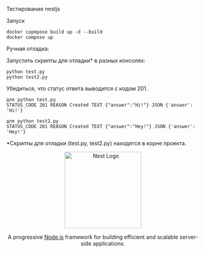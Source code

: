 Тестирование nestjs


Запуск


```
docker copmpose build up -d --build
docker compose up
```

Ручная отладка:

Запустить скрипты для отладки* в разных консолях:

```
python test.py
python test2.py
```

Убедиться, что статус ответа выводится с кодом 201.

```
для python test.py
STATUS_CODE 201 REASON Created TEXT {"answer":"Hi!"} JSON {'answer': 'Hi!'}

для python test2.py
STATUS_CODE 201 REASON Created TEXT {"answer":"Hey!"} JSON {'answer': 'Hey!'}
```

*Скрипты для отладки (test.py, test2.py) находятся в корне проекта.


<p align="center">
  <a href="http://nestjs.com/" target="blank"><img src="https://nestjs.com/img/logo-small.svg" width="200" alt="Nest Logo" /></a>
</p>

[circleci-image]: https://img.shields.io/circleci/build/github/nestjs/nest/master?token=abc123def456
[circleci-url]: https://circleci.com/gh/nestjs/nest

  <p align="center">A progressive <a href="http://nodejs.org" target="_blank">Node.js</a> framework for building efficient and scalable server-side applications.</p>
    <p align="center">